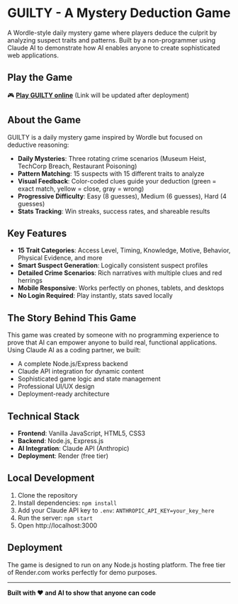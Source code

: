 # GUILTY - A Mystery Deduction Game

A Wordle-style daily mystery game where players deduce the culprit by analyzing suspect traits and patterns. Built by a non-programmer using Claude AI to demonstrate how AI enables anyone to create sophisticated web applications.

## Play the Game

🎮 **[Play GUILTY online](https://witness-game-[something].onrender.com)** (Link will be updated after deployment)

## About the Game

GUILTY is a daily mystery game inspired by Wordle but focused on deductive reasoning:

- **Daily Mysteries**: Three rotating crime scenarios (Museum Heist, TechCorp Breach, Restaurant Poisoning)
- **Pattern Matching**: 15 suspects with 15 different traits to analyze
- **Visual Feedback**: Color-coded clues guide your deduction (green = exact match, yellow = close, gray = wrong)
- **Progressive Difficulty**: Easy (8 guesses), Medium (6 guesses), Hard (4 guesses)
- **Stats Tracking**: Win streaks, success rates, and shareable results

## Key Features

- **15 Trait Categories**: Access Level, Timing, Knowledge, Motive, Behavior, Physical Evidence, and more
- **Smart Suspect Generation**: Logically consistent suspect profiles
- **Detailed Crime Scenarios**: Rich narratives with multiple clues and red herrings
- **Mobile Responsive**: Works perfectly on phones, tablets, and desktops
- **No Login Required**: Play instantly, stats saved locally

## The Story Behind This Game

This game was created by someone with no programming experience to prove that AI can empower anyone to build real, functional applications. Using Claude AI as a coding partner, we built:

- A complete Node.js/Express backend
- Claude API integration for dynamic content
- Sophisticated game logic and state management
- Professional UI/UX design
- Deployment-ready architecture

## Technical Stack

- **Frontend**: Vanilla JavaScript, HTML5, CSS3
- **Backend**: Node.js, Express.js
- **AI Integration**: Claude API (Anthropic)
- **Deployment**: Render (free tier)

## Local Development

1. Clone the repository
2. Install dependencies: `npm install`
3. Add your Claude API key to `.env`: `ANTHROPIC_API_KEY=your_key_here`
4. Run the server: `npm start`
5. Open http://localhost:3000

## Deployment

The game is designed to run on any Node.js hosting platform. The free tier of Render.com works perfectly for demo purposes.

---

**Built with ❤️ and AI to show that anyone can code** 
